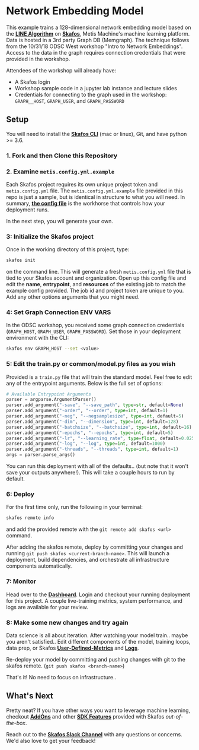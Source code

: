 # Network Embedding Model
This example trains a 128-dimensional network embedding model based on the [**LINE Algorithm**](https://arxiv.org/abs/1503.03578) on [**Skafos**](https://docs.metismachine.io/docs/skafos-components), Metis Machine's machine learning platform. Data is hosted in a 3rd party Graph DB (Memgraph). The technique follows from the 10/31/18 ODSC West workshop "Intro to Network Embeddings". Access to the data in the graph requires connection credentials that were provided in the workshop.

Attendees of the workshop will already have:
- A Skafos login
- Workshop sample code in a jupyter lab instance and lecture slides
- Credentials for connecting to the graph used in the workshop: `GRAPH__HOST`, `GRAPH_USER`, and `GRAPH_PASSWORD`


## Setup
You will need to install the [**Skafos CLI**](https://docs.metismachine.io/docs/installation) (mac or linux), Git, and have python >= 3.6.

### 1. Fork and then Clone this Repository

### 2. Examine `metis.config.yml.example`
Each Skafos project requires its own unique project token and `metis.config.yml` file.
The `metis.config.yml.example` file provided in this repo is just a sample, but is identical in structure to what you will need. In summary, [**the config file**](https://docs.metismachine.io/docs/projects-1#section-the-config-file) is the workhorse that controls how your deployment runs.

In the next step, you wil generate your own.

### 3: Initialize the Skafos project
Once in the working directory of this project, type:
```bash
skafos init
```
on the command line. This will generate a fresh `metis.config.yml` file that is tied to your Skafos account and organization.
Open up this config file and edit the **name**, **entrypoint**, and **resources** of the existing job to match the example config provided. The job id and project token are unique to you. Add any other options arguments that you might need.

### 4: Set Graph Connection ENV VARS
In the ODSC workshop, you received some graph connection credentials (`GRAPH_HOST`, `GRAPH_USER`, `GRAPH_PASSWORD`). Set those in your deployment environment with the CLI:
```bash
skafos env GRAPH_HOST --set <value>
```
### 5: Edit the train.py or common/model.py files as you wish
Provided is a `train.py` file that will train the standard model. Feel free to edit any of the entrypoint arguments. Below is the full set of options:

```python
# Available Entrypoint Arguments
parser = argparse.ArgumentParser()
parser.add_argument("-save", "--save_path", type=str, default=None)       # S3 path to save data to. Make sure you have AWS credentials set as env vars.
parser.add_argument("-order", "--order", type=int, default=1)             # First order or Second order proximity.
parser.add_argument("-neg", "--negsamplesize", type=int, default=5)       # Number of negative samples. Original value from the LINE paper.
parser.add_argument("-dim", "--dimension", type=int, default=128)         # Number of output embedding dimensions. Original value from the LINE paper.
parser.add_argument("-batchsize", "--batchsize", type=int, default=16)    # Size of a training batch.
parser.add_argument("-epochs", "--epochs", type=int, default=5)           # Number of total passes through training data.
parser.add_argument("-lr", "--learning_rate", type=float, default=0.025)  # Initial learning rate. Original value from the LINE paper.
parser.add_argument("-log", "--log", type=int, default=1000)              # Logging interval.
parser.add_argument("-threads", "--threads", type=int, default=1)         # Number of threads for PyTorch to perform computations. Make sure you declare enough CPUs in the metis config file.
args = parser.parse_args()
```

You can run this deployment with all of the defaults.. (but note that it won't save your outputs anywhere!). This will take a couple hours to run by default.

### 6: Deploy
For the first time only, run the following in your terminal:
```bash
skafos remote info
```
and add the provided remote with the `git remote add skafos <url>` command.

After adding the skafos remote, deploy by committing your changes and running `git push skafos <current-branch-name>`. This will launch a deployment, build dependencies, and orchestrate all infrastructure components automatically.

### 7: Monitor
Head over to the [**Dashboard**](https://dashboard.metismachine.io). Login and checkout your running deployment for this project. A couple live-training metrics, system performance, and logs are available for your review. 

### 8: Make some new changes and try again
Data science is all about iteration. After watching your model train.. maybe you aren't satisfied..
Edit different components of the model, training loops, data prep, or Skafos [**User-Defined-Metrics**](https://docs.metismachine.io/docs/skafos-sdk#section-model-monitoring-user-defined-metrics) and [**Logs**](https://docs.metismachine.io/docs/skafos-sdk#section-logging).

Re-deploy your model by committing and pushing changes with git to the skafos remote. (`git push skafos <branch-name>`)

That's it! No need to focus on infrastructure..

## What's Next
Pretty neat? If you have other ways you want to leverage machine learning, checkout [**AddOns**](https://docs.metismachine.io/docs/addons) and other [**SDK Features**](https://docs.metismachine.io/docs/skafos-sdk) provided with Skafos *out-of-the-box*.

Reach out to the [**Skafos Slack Channel**](https://metismachine-skafos.slack.com) with any questions or concerns. We'd also love to get your feedback!
